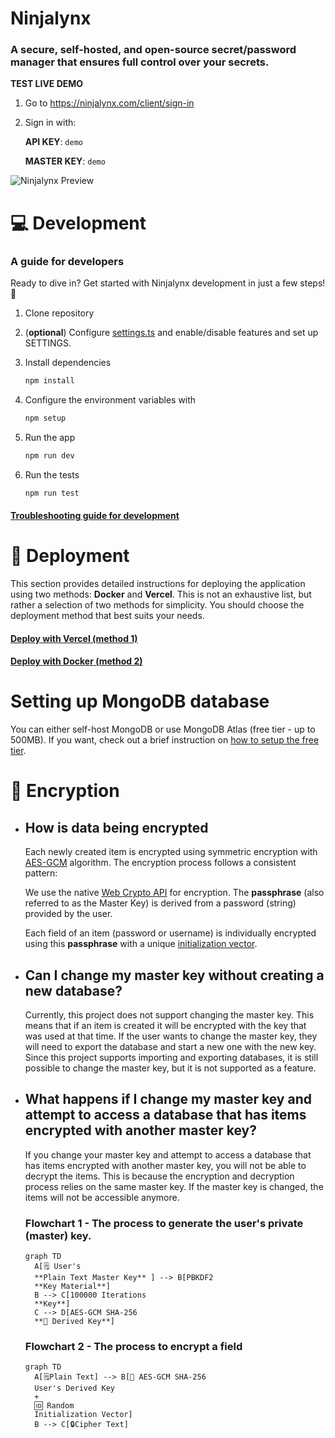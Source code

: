 # Ninjalynx

### A secure, self-hosted, and open-source secret/password manager that ensures full control over your secrets.

**TEST LIVE DEMO**

1. Go to https://ninjalynx.com/client/sign-in
2. Sign in with:

   **API KEY**: `demo`

   **MASTER KEY**: `demo`

![Ninjalynx Preview](public/ninjalynx_demo.gif)

# 💻 Development

### A guide for developers

Ready to dive in?
Get started with Ninjalynx development in just a few steps! 🚀

1. Clone repository

1. (**optional**) Configure [settings.ts](./configurations/settings.ts) and enable/disable features and set up SETTINGS.

1. Install dependencies

   ```bash
   npm install
   ```

1. Configure the environment variables with

   ```bash
   npm setup
   ```

1. Run the app

   ```bash
   npm run dev
   ```

1. Run the tests
   ```bash
   npm run test
   ```

#### [Troubleshooting guide for development](README/DEVELOPMENT_TROUBLESHOOTING.md)

# 🚀 Deployment

This section provides detailed instructions for deploying the application using two methods: **Docker** and **Vercel**. This is not an exhaustive list, but rather a selection of two methods for simplicity. You should choose the deployment method that best suits your needs.

#### [Deploy with **Vercel** (method 1)](README/DEPLOY_WITH_VERCEL.md)

#### [Deploy with **Docker** (method 2)](README/DEPLOY_WITH_DOCKER.md)

# Setting up MongoDB database

You can either self-host MongoDB or use MongoDB Atlas (free tier - up to 500MB). If you want, check out a brief instruction on [how to setup the free tier](README/SETUP_FREE_MONGODB.md).

# 🔑 Encryption

- ## How is data being encrypted

  Each newly created item is encrypted using symmetric encryption with [AES-GCM](https://developer.mozilla.org/en-US/docs/Web/API/SubtleCrypto/encrypt#aes-gcm) algorithm. The encryption process follows a consistent pattern:

  We use the native [Web Crypto API](https://developer.mozilla.org/en-US/docs/Web/API/Window/crypto) for encryption.
  The **passphrase** (also referred to as the Master Key) is derived from a password (string) provided by the user.

  Each field of an item (password or username) is individually encrypted using this **passphrase** with a unique [initialization vector](https://en.wikipedia.org/wiki/Initialization_vector).

- ## Can I change my **master key** without creating a new database?

  Currently, this project does not support changing the master key. This means that if an item is created it will be encrypted with the key that was used at that time. If the user wants to change the master key, they will need to export the database and start a new one with the new key. Since this project supports importing and exporting databases, it is still possible to change the master key, but it is not supported as a feature.

- ## What happens if I change my **master key** and attempt to access a database that has items encrypted with another master key?

  If you change your master key and attempt to access a database that has items encrypted with another master key, you will not be able to decrypt the items. This is because the encryption and decryption process relies on the same master key. If the master key is changed, the items will not be accessible anymore.

  ### **Flowchart 1** - The process to generate the user's private (master) key.

  ```mermaid
  graph TD
    A[🗒️ User's
    **Plain Text Master Key** ] --> B[PBKDF2
    **Key Material**]
    B --> C[100000 Iterations
    **Key**]
    C --> D[AES-GCM SHA-256
    **🔑 Derived Key**]
  ```

  ### **Flowchart 2** - The process to encrypt a field

  ```mermaid
  graph TD
    A[🗒️Plain Text] --> B[🔑 AES-GCM SHA-256
    User's Derived Key
    +
    🆔 Random
    Initialization Vector]
    B --> C[🔒Cipher Text]
  ```
